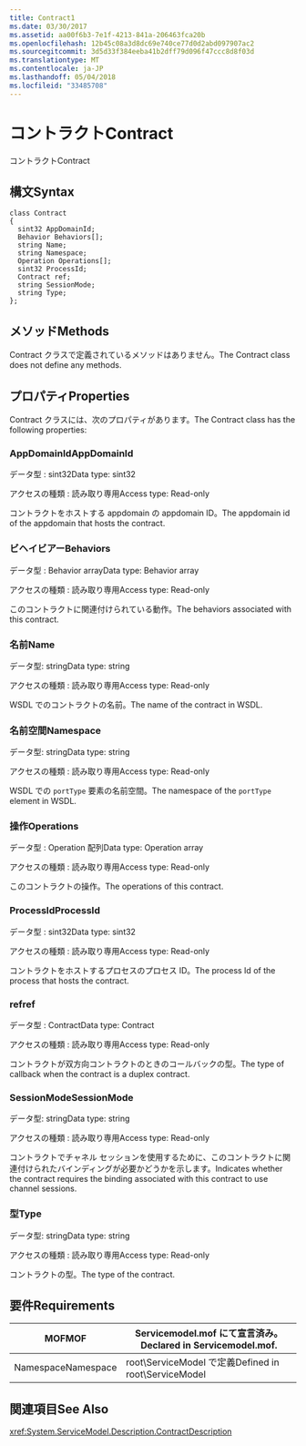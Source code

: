 ```yaml
---
title: Contract1
ms.date: 03/30/2017
ms.assetid: aa00f6b3-7e1f-4213-841a-206463fca20b
ms.openlocfilehash: 12b45c08a3d8dc69e740ce77d0d2abd097907ac2
ms.sourcegitcommit: 3d5d33f384eeba41b2dff79d096f47ccc8d8f03d
ms.translationtype: MT
ms.contentlocale: ja-JP
ms.lasthandoff: 05/04/2018
ms.locfileid: "33485708"
---
```

# <a name="contract"></a><span data-ttu-id="ba833-102">コントラクト</span><span class="sxs-lookup"><span data-stu-id="ba833-102">Contract</span></span>
<span data-ttu-id="ba833-103">コントラクト</span><span class="sxs-lookup"><span data-stu-id="ba833-103">Contract</span></span>  
  
## <a name="syntax"></a><span data-ttu-id="ba833-104">構文</span><span class="sxs-lookup"><span data-stu-id="ba833-104">Syntax</span></span>  
  
```  
class Contract  
{  
  sint32 AppDomainId;  
  Behavior Behaviors[];  
  string Name;  
  string Namespace;  
  Operation Operations[];  
  sint32 ProcessId;  
  Contract ref;  
  string SessionMode;  
  string Type;  
};  
```  
  
## <a name="methods"></a><span data-ttu-id="ba833-105">メソッド</span><span class="sxs-lookup"><span data-stu-id="ba833-105">Methods</span></span>  
 <span data-ttu-id="ba833-106">Contract クラスで定義されているメソッドはありません。</span><span class="sxs-lookup"><span data-stu-id="ba833-106">The Contract class does not define any methods.</span></span>  
  
## <a name="properties"></a><span data-ttu-id="ba833-107">プロパティ</span><span class="sxs-lookup"><span data-stu-id="ba833-107">Properties</span></span>  
 <span data-ttu-id="ba833-108">Contract クラスには、次のプロパティがあります。</span><span class="sxs-lookup"><span data-stu-id="ba833-108">The Contract class has the following properties:</span></span>  
  
### <a name="appdomainid"></a><span data-ttu-id="ba833-109">AppDomainId</span><span class="sxs-lookup"><span data-stu-id="ba833-109">AppDomainId</span></span>  
 <span data-ttu-id="ba833-110">データ型 : sint32</span><span class="sxs-lookup"><span data-stu-id="ba833-110">Data type: sint32</span></span>  
  
 <span data-ttu-id="ba833-111">アクセスの種類 : 読み取り専用</span><span class="sxs-lookup"><span data-stu-id="ba833-111">Access type: Read-only</span></span>  
  
 <span data-ttu-id="ba833-112">コントラクトをホストする appdomain の appdomain ID。</span><span class="sxs-lookup"><span data-stu-id="ba833-112">The appdomain id of the appdomain that hosts the contract.</span></span>  
  
### <a name="behaviors"></a><span data-ttu-id="ba833-113">ビヘイビアー</span><span class="sxs-lookup"><span data-stu-id="ba833-113">Behaviors</span></span>  
 <span data-ttu-id="ba833-114">データ型 : Behavior array</span><span class="sxs-lookup"><span data-stu-id="ba833-114">Data type: Behavior array</span></span>  
  
 <span data-ttu-id="ba833-115">アクセスの種類 : 読み取り専用</span><span class="sxs-lookup"><span data-stu-id="ba833-115">Access type: Read-only</span></span>  
  
 <span data-ttu-id="ba833-116">このコントラクトに関連付けられている動作。</span><span class="sxs-lookup"><span data-stu-id="ba833-116">The behaviors associated with this contract.</span></span>  
  
### <a name="name"></a><span data-ttu-id="ba833-117">名前</span><span class="sxs-lookup"><span data-stu-id="ba833-117">Name</span></span>  
 <span data-ttu-id="ba833-118">データ型: string</span><span class="sxs-lookup"><span data-stu-id="ba833-118">Data type: string</span></span>  
  
 <span data-ttu-id="ba833-119">アクセスの種類 : 読み取り専用</span><span class="sxs-lookup"><span data-stu-id="ba833-119">Access type: Read-only</span></span>  
  
 <span data-ttu-id="ba833-120">WSDL でのコントラクトの名前。</span><span class="sxs-lookup"><span data-stu-id="ba833-120">The name of the contract in WSDL.</span></span>  
  
### <a name="namespace"></a><span data-ttu-id="ba833-121">名前空間</span><span class="sxs-lookup"><span data-stu-id="ba833-121">Namespace</span></span>  
 <span data-ttu-id="ba833-122">データ型: string</span><span class="sxs-lookup"><span data-stu-id="ba833-122">Data type: string</span></span>  
  
 <span data-ttu-id="ba833-123">アクセスの種類 : 読み取り専用</span><span class="sxs-lookup"><span data-stu-id="ba833-123">Access type: Read-only</span></span>  
  
 <span data-ttu-id="ba833-124">WSDL での `portType` 要素の名前空間。</span><span class="sxs-lookup"><span data-stu-id="ba833-124">The namespace of the `portType` element in WSDL.</span></span>  
  
### <a name="operations"></a><span data-ttu-id="ba833-125">操作</span><span class="sxs-lookup"><span data-stu-id="ba833-125">Operations</span></span>  
 <span data-ttu-id="ba833-126">データ型 : Operation 配列</span><span class="sxs-lookup"><span data-stu-id="ba833-126">Data type: Operation array</span></span>  
  
 <span data-ttu-id="ba833-127">アクセスの種類 : 読み取り専用</span><span class="sxs-lookup"><span data-stu-id="ba833-127">Access type: Read-only</span></span>  
  
 <span data-ttu-id="ba833-128">このコントラクトの操作。</span><span class="sxs-lookup"><span data-stu-id="ba833-128">The operations of this contract.</span></span>  
  
### <a name="processid"></a><span data-ttu-id="ba833-129">ProcessId</span><span class="sxs-lookup"><span data-stu-id="ba833-129">ProcessId</span></span>  
 <span data-ttu-id="ba833-130">データ型 : sint32</span><span class="sxs-lookup"><span data-stu-id="ba833-130">Data type: sint32</span></span>  
  
 <span data-ttu-id="ba833-131">アクセスの種類 : 読み取り専用</span><span class="sxs-lookup"><span data-stu-id="ba833-131">Access type: Read-only</span></span>  
  
 <span data-ttu-id="ba833-132">コントラクトをホストするプロセスのプロセス ID。</span><span class="sxs-lookup"><span data-stu-id="ba833-132">The process Id of the process that hosts the contract.</span></span>  
  
### <a name="ref"></a><span data-ttu-id="ba833-133">ref</span><span class="sxs-lookup"><span data-stu-id="ba833-133">ref</span></span>  
 <span data-ttu-id="ba833-134">データ型 : Contract</span><span class="sxs-lookup"><span data-stu-id="ba833-134">Data type: Contract</span></span>  
  
 <span data-ttu-id="ba833-135">アクセスの種類 : 読み取り専用</span><span class="sxs-lookup"><span data-stu-id="ba833-135">Access type: Read-only</span></span>  
  
 <span data-ttu-id="ba833-136">コントラクトが双方向コントラクトのときのコールバックの型。</span><span class="sxs-lookup"><span data-stu-id="ba833-136">The type of callback when the contract is a duplex contract.</span></span>  
  
### <a name="sessionmode"></a><span data-ttu-id="ba833-137">SessionMode</span><span class="sxs-lookup"><span data-stu-id="ba833-137">SessionMode</span></span>  
 <span data-ttu-id="ba833-138">データ型: string</span><span class="sxs-lookup"><span data-stu-id="ba833-138">Data type: string</span></span>  
  
 <span data-ttu-id="ba833-139">アクセスの種類 : 読み取り専用</span><span class="sxs-lookup"><span data-stu-id="ba833-139">Access type: Read-only</span></span>  
  
 <span data-ttu-id="ba833-140">コントラクトでチャネル セッションを使用するために、このコントラクトに関連付けられたバインディングが必要かどうかを示します。</span><span class="sxs-lookup"><span data-stu-id="ba833-140">Indicates whether the contract requires the binding associated with this contract to use channel sessions.</span></span>  
  
### <a name="type"></a><span data-ttu-id="ba833-141">型</span><span class="sxs-lookup"><span data-stu-id="ba833-141">Type</span></span>  
 <span data-ttu-id="ba833-142">データ型: string</span><span class="sxs-lookup"><span data-stu-id="ba833-142">Data type: string</span></span>  
  
 <span data-ttu-id="ba833-143">アクセスの種類 : 読み取り専用</span><span class="sxs-lookup"><span data-stu-id="ba833-143">Access type: Read-only</span></span>  
  
 <span data-ttu-id="ba833-144">コントラクトの型。</span><span class="sxs-lookup"><span data-stu-id="ba833-144">The type of the contract.</span></span>  
  
## <a name="requirements"></a><span data-ttu-id="ba833-145">要件</span><span class="sxs-lookup"><span data-stu-id="ba833-145">Requirements</span></span>  
  
|<span data-ttu-id="ba833-146">MOF</span><span class="sxs-lookup"><span data-stu-id="ba833-146">MOF</span></span>|<span data-ttu-id="ba833-147">Servicemodel.mof にて宣言済み。</span><span class="sxs-lookup"><span data-stu-id="ba833-147">Declared in Servicemodel.mof.</span></span>|  
|---------|-----------------------------------|  
|<span data-ttu-id="ba833-148">Namespace</span><span class="sxs-lookup"><span data-stu-id="ba833-148">Namespace</span></span>|<span data-ttu-id="ba833-149">root\ServiceModel で定義</span><span class="sxs-lookup"><span data-stu-id="ba833-149">Defined in root\ServiceModel</span></span>|  
  
## <a name="see-also"></a><span data-ttu-id="ba833-150">関連項目</span><span class="sxs-lookup"><span data-stu-id="ba833-150">See Also</span></span>  
 <xref:System.ServiceModel.Description.ContractDescription>
